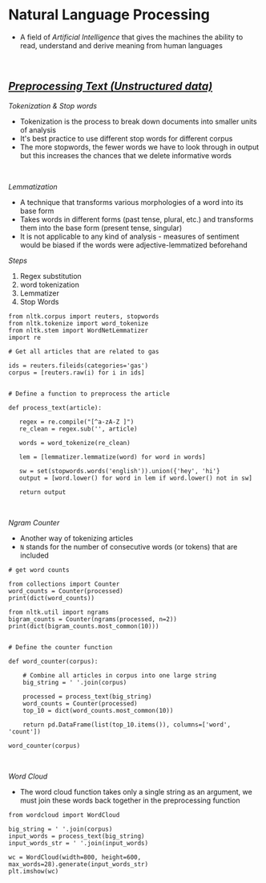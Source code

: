 # Natural Language Processing

* A field of *Artificial Intelligence* that gives the machines the ability to read, understand and derive meaning from human languages


<br>


## <u>***Preprocessing Text (Unstructured data)***</u>

*Tokenization & Stop words*
* Tokenization is the process to break down documents into smaller units of analysis
* It's best practice to use different stop words for different corpus
* The more stopwords, the fewer words we have to look through in output but this increases the chances that we delete informative words

<br>

 *Lemmatization*
 * A technique that transforms various morphologies of a word into its base form
 * Takes words in different forms (past tense, plural, etc.) and transforms them into the base form (present tense, singular)
 * It is not applicable to any kind of analysis - measures of sentiment would be biased if the words were adjective-lemmatized beforehand


*Steps*
    
1. Regex substitution 
2. word tokenization
3. Lemmatizer
4. Stop Words

 ```
from nltk.corpus import reuters, stopwords
from nltk.tokenize import word_tokenize
from nltk.stem import WordNetLemmatizer
import re

# Get all articles that are related to gas

ids = reuters.fileids(categories='gas')
corpus = [reuters.raw(i) for i in ids]


# Define a function to preprocess the article

def process_text(article):

    regex = re.compile("[^a-zA-Z ]")
    re_clean = regex.sub('', article)

    words = word_tokenize(re_clean)

    lem = [lemmatizer.lemmatize(word) for word in words]

    sw = set(stopwords.words('english')).union({'hey', 'hi'}
    output = [word.lower() for word in lem if word.lower() not in sw]

    return output
```


<br>

*Ngram Counter*
* Another way of tokenizing articles
* `N` stands for the number of consecutive words (or tokens) that are included

```
# get word counts

from collections import Counter
word_counts = Counter(processed)
print(dict(word_counts))

from nltk.util import ngrams
bigram_counts = Counter(ngrams(processed, n=2))
print(dict(bigram_counts.most_common(10)))


# Define the counter function

def word_counter(corpus): 

    # Combine all articles in corpus into one large string
    big_string = ' '.join(corpus)

    processed = process_text(big_string)
    word_counts = Counter(processed)
    top_10 = dict(word_counts.most_common(10))
    
    return pd.DataFrame(list(top_10.items()), columns=['word', 'count'])

word_counter(corpus)    
```


<br>

*Word Cloud*
* The word cloud function takes only a single string as an argument, we must join these words back together in the preprocessing function
```
from wordcloud import WordCloud

big_string = ' '.join(corpus)
input_words = process_text(big_string)
input_words_str = ' '.join(input_words)

wc = WordCloud(width=800, height=600, max_words=28).generate(input_words_str)
plt.imshow(wc)
```
